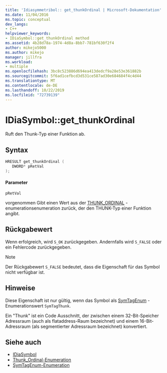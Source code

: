 ```yaml
---
title: 'Idiasymmetribol:: get_thunkOrdinal | Microsoft-Dokumentation'
ms.date: 11/04/2016
ms.topic: conceptual
dev_langs:
- C++
helpviewer_keywords:
- IDiaSymbol::get_thunkOrdinal method
ms.assetid: 4b28d78a-1974-4d8a-8bb7-781bf630f2f4
author: mikejo5000
ms.author: mikejo
manager: jillfra
ms.workload:
- multiple
ms.openlocfilehash: 3bc8c523886d694ea413dedcf9a28e53e361882b
ms.sourcegitcommit: 5f6ad1cefbcd3d531ce587ad30e684684f4c4d44
ms.translationtype: MT
ms.contentlocale: de-DE
ms.lasthandoff: 10/22/2019
ms.locfileid: "72739139"
---
```

# <a name="idiasymbolget_thunkordinal"></a>IDiaSymbol::get_thunkOrdinal
Ruft den Thunk-Typ einer Funktion ab.

## <a name="syntax"></a>Syntax

```C++
HRESULT get_thunkOrdinal ( 
   DWORD* pRetVal
);
```

#### <a name="parameters"></a>Parameter
 `pRetVal`

vorgenommen Gibt einen Wert aus der [THUNK_ORDINAL](../../debugger/debug-interface-access/thunk-ordinal.md) -enumerationsenumeration zurück, der den THUNK-Typ einer Funktion angibt.

## <a name="return-value"></a>Rückgabewert
 Wenn erfolgreich, wird `S_OK` zurückgegeben. Andernfalls wird `S_FALSE` oder ein Fehlercode zurückgegeben.

> [!NOTE]
> Der Rückgabewert `S_FALSE` bedeutet, dass die Eigenschaft für das Symbol nicht verfügbar ist.

## <a name="remarks"></a>Hinweise
 Diese Eigenschaft ist nur gültig, wenn das Symbol als [SymTagEnum](../../debugger/debug-interface-access/symtagenum.md) -Enumerationswert `SymTagThunk`.

 Ein "Thunk" ist ein Code Ausschnitt, der zwischen einem 32-Bit-Speicher Adressraum (auch als flataddress-Raum bezeichnet) und einem 16-Bit-Adressraum (als segmentierter Adressraum bezeichnet) konvertiert.

## <a name="see-also"></a>Siehe auch
- [IDiaSymbol](../../debugger/debug-interface-access/idiasymbol.md)
- [Thunk_Ordinal-Enumeration](../../debugger/debug-interface-access/thunk-ordinal.md)
- [SymTagEnum-Enumeration](../../debugger/debug-interface-access/symtagenum.md)